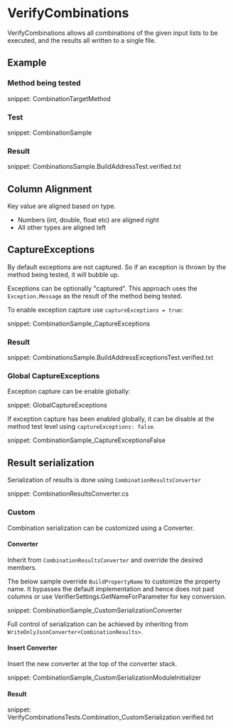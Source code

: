 # VerifyCombinations

VerifyCombinations allows all combinations of the given input lists to be executed, and the results all written to a single file.

## Example

### Method being tested

snippet: CombinationTargetMethod


### Test

snippet: CombinationSample


### Result

snippet: CombinationsSample.BuildAddressTest.verified.txt


## Column Alignment

Key value are aligned based on type.

 * Numbers (int, double, float etc) are aligned right
 * All other types are aligned left


## CaptureExceptions

By default exceptions are not captured. So if an exception is thrown by the method being tested, it will bubble up.

Exceptions can be optionally "captured". This approach uses the `Exception.Message` as the result of the method being tested.

To enable exception capture use `captureExceptions = true`:

snippet: CombinationSample_CaptureExceptions


### Result

snippet: CombinationsSample.BuildAddressExceptionsTest.verified.txt


### Global CaptureExceptions

Exception capture can be enable globally:

snippet: GlobalCaptureExceptions

If exception capture has been enabled globally, it can be disable at the method test level using `captureExceptions: false`.

snippet: CombinationSample_CaptureExceptionsFalse


## Result serialization

Serialization of results is done using `CombinationResultsConverter`

snippet: CombinationResultsConverter.cs


### Custom

Combination serialization can be customized using a Converter.


#### Converter

Inherit from `CombinationResultsConverter` and override the desired members.

The below sample override `BuildPropertyName` to customize the property name. It bypasses the default implementation and hence does not pad columns or use VerifierSettings.GetNameForParameter for key conversion.

snippet: CombinationSample_CustomSerializationConverter

Full control of serialization can be achieved by inheriting from `WriteOnlyJsonConverter<CombinationResults>`.


#### Insert Converter

Insert the new converter at the top of the converter stack.

snippet: CombinationSample_CustomSerializationModuleInitializer


#### Result

snippet: VerifyCombinationsTests.Combination_CustomSerialization.verified.txt